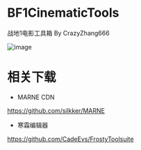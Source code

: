 ﻿# BF1CinematicTools

战地1电影工具箱 By CrazyZhang666

![image](https://github.com/user-attachments/assets/c5cd8d5d-eaca-4a34-98e1-cf168bc8ab15)

# 相关下载

* MARNE CDN

https://github.com/silkker/MARNE

* 寒霜编辑器

https://github.com/CadeEvs/FrostyToolsuite
